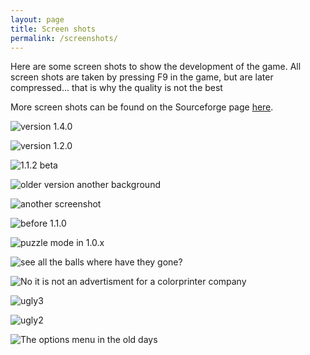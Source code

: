 ```yaml
---
layout: page
title: Screen shots
permalink: /screenshots/
---
```

Here are some screen shots to show the development of the game. All screen shots are taken by pressing F9 in the game, but are later compressed... that is why the quality is not the best

More screen shots can be found on the Sourceforge page [here](http://sourceforge.net/project/screenshots.php?group_id=149110).

![version 1.4.0](../images/blockattack-1.4.0-beta.png "version 1.4.0")

![version 1.2.0](../images/screenshot11.jpg "version 1.2.0")

![1.1.2 beta](../images/screenshot10.jpg "1.1.2 beta")

![older version another background](../images/screenshot09.jpg "older version another background")

![another screenshot](../images/screenshot08.jpg "another screenshot")

![before 1.1.0](../images/screenshot07.png "before 1.1.0")

![puzzle mode in 1.0.x](../images/screenshot06.png "puzzle mode in 1.0.x")

![see all the balls where have they gone?](../images/screenshot05.png "see all the balls where have they gone?")

![No it is not an advertisment for a colorprinter company](../images/screenshot4.png "No it is not an advertisment for a colorprinter company")

![ugly3](../images/screenshot03.JPG)

![ugly2](../images/screenshot02.JPG)

![The options menu in the old days](../images/screenshot01.JPG "The options menu in the old days")
